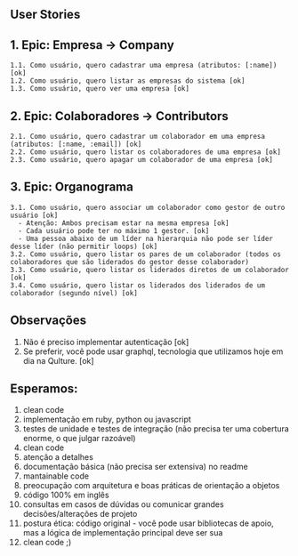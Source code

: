 ## User Stories
  
  ## 1. Epic: Empresa -> Company
    1.1. Como usuário, quero cadastrar uma empresa (atributos: [:name]) [ok]
    1.2. Como usuário, quero listar as empresas do sistema [ok]
    1.3. Como usuário, quero ver uma empresa [ok]
  
  ## 2. Epic: Colaboradores -> Contributors
    2.1. Como usuário, quero cadastrar um colaborador em uma empresa (atributos: [:name, :email]) [ok]
    2.2. Como usuário, quero listar os colaboradores de uma empresa [ok]
    2.3. Como usuário, quero apagar um colaborador de uma empresa [ok]
  
  ## 3. Epic: Organograma
    3.1. Como usuário, quero associar um colaborador como gestor de outro usuário [ok]
      - Atenção: Ambos precisam estar na mesma empresa [ok]
      - Cada usuário pode ter no máximo 1 gestor. [ok]
      - Uma pessoa abaixo de um líder na hierarquia não pode ser líder desse líder (não permitir loops) [ok]
    3.2. Como usuário, quero listar os pares de um colaborador (todos os colaboradores que são liderados do gestor desse colaborador)
    3.3. Como usuário, quero listar os liderados diretos de um colaborador [ok]
    3.4. Como usuário, quero listar os liderados dos liderados de um colaborador (segundo nível) [ok]
    
## Observações
  1. Não é preciso implementar autenticação [ok]
  2. Se preferir, você pode usar graphql, tecnologia que utilizamos hoje em dia na Qulture. [ok]
## Esperamos:
  1. clean code
  2. implementação em ruby, python ou javascript
  3. testes de unidade e testes de integração (não precisa ter uma cobertura enorme, o que julgar razoável)
  4. clean code
  5. atenção a detalhes
  6. documentação básica (não precisa ser extensiva) no readme 
  7. mantainable code
  8. preocupação com arquitetura e boas práticas de orientação a objetos
  9. código 100% em inglês
  10. consultas em casos de dúvidas ou comunicar grandes decisões/alterações de projeto
  11. postura ética: código original - você pode usar bibliotecas de apoio, mas a lógica de implementação principal deve ser sua
  12. clean code ;)
